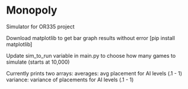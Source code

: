 # Monopoly
Simulator for OR335 project

Download matplotlib to get bar graph results without error [pip install matplotlib]

Update sim_to_run variable in main.py to choose how many games to simulate (starts at 10,000)

Currently prints two arrays:
    averages: avg placement for AI levels (.1 - 1)
    variance: variance of placements for AI levels (.1 - 1)
